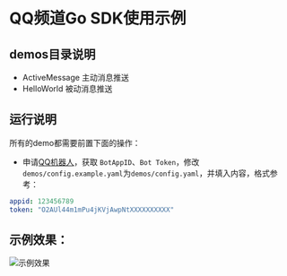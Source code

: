# QQ频道Go SDK使用示例

## demos目录说明

- ActiveMessage 主动消息推送
- HelloWorld 被动消息推送

## 运行说明
所有的demo都需要前置下面的操作：

- 申请[QQ机器人](https://bot.q.qq.com/#/home)，获取 `BotAppID`、`Bot Token`，修改`demos/config.example.yaml`为`demos/config.yaml`，并填入内容，格式参考：

```yaml
appid: 123456789
token: "O2AUl44m1mPu4jKVjAwpNtXXXXXXXXXX"
```
## 示例效果：

![示例效果](https://abc-pcweb-1251316161.file.myqcloud.com/others/sdkdemo.jpg)

